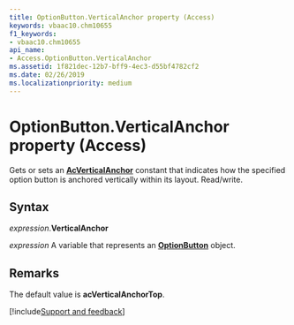 ```yaml
---
title: OptionButton.VerticalAnchor property (Access)
keywords: vbaac10.chm10655
f1_keywords:
- vbaac10.chm10655
api_name:
- Access.OptionButton.VerticalAnchor
ms.assetid: 1f821dec-12b7-bff9-4ec3-d55bf4782cf2
ms.date: 02/26/2019
ms.localizationpriority: medium
---
```



# OptionButton.VerticalAnchor property (Access)

Gets or sets an **[AcVerticalAnchor](Access.AcVerticalAnchor.md)** constant that indicates how the specified option button is anchored vertically within its layout. Read/write.


## Syntax

_expression_.**VerticalAnchor**

_expression_ A variable that represents an **[OptionButton](Access.OptionButton.md)** object.


## Remarks

The default value is **acVerticalAnchorTop**.




[!include[Support and feedback](~/includes/feedback-boilerplate.md)]